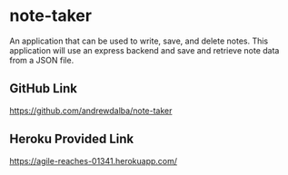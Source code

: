 # note-taker
An application that can be used to write, save, and delete notes. This application will use an express backend and save and retrieve note data from a JSON file.

## GitHub Link
https://github.com/andrewdalba/note-taker

## Heroku Provided Link
https://agile-reaches-01341.herokuapp.com/ 